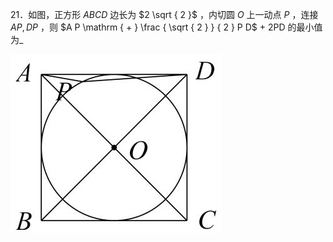 21．如图，正方形 $A B C D$ 边长为 $2 \sqrt { 2 }$ ，内切圆 $O$ 上一动点 $P$ ，连接 $A P , D P$ ，则 $A P \mathrm { + } \frac { \sqrt { 2 } } { 2 } P D$ + 2PD 的最小值 为_

![](<../../qs_image_DB/专题2-5_最值模型之阿氏圆与胡不归（解析版）/463a286b6589155dc6e0f7c427872d6a66d73924369cce893a377065ac03ee97.jpg>)
